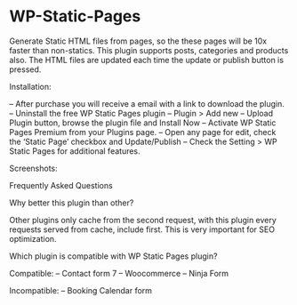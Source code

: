 # WP-Static-Pages
Generate Static HTML files from pages, so the these pages will be 10x faster than non-statics. This plugin supports posts, categories and products also. The HTML files are updated each time the update or publish button is pressed.

Installation:

– After purchase you will receive a email with a link to download the plugin.
– Uninstall the free WP Static Pages plugin
– Plugin > Add new
– Upload Plugin button, browse the plugin file and Install Now
– Activate WP Static Pages Premium from your Plugins page.
– Open any page for edit, check the ‘Static Page’ checkbox and Update/Publish
– Check the Setting > WP Static Pages for additional features.

Screenshots:


Frequently Asked Questions

Why better this plugin than other?

Other plugins only cache from the second request, with this plugin every requests served from cache, include first. This is very important for SEO optimization.

Which plugin is compatible with WP Static Pages plugin?

Compatible:
– Contact form 7
– Woocommerce
– Ninja Form

Incompatible:
– Booking Calendar form
